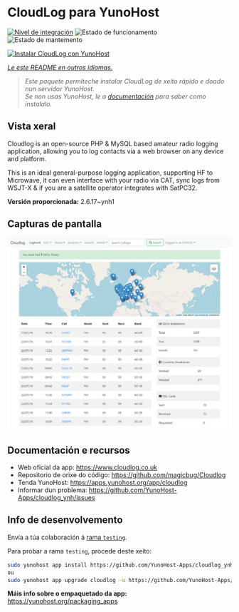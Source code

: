 <!--
NOTA: Este README foi creado automáticamente por <https://github.com/YunoHost/apps/tree/master/tools/readme_generator>
NON debe editarse manualmente.
-->

# CloudLog para YunoHost

[![Nivel de integración](https://apps.yunohost.org/badge/integration/cloudlog)](https://ci-apps.yunohost.org/ci/apps/cloudlog/)
![Estado de funcionamento](https://apps.yunohost.org/badge/state/cloudlog)
![Estado de mantemento](https://apps.yunohost.org/badge/maintained/cloudlog)

[![Instalar CloudLog con YunoHost](https://install-app.yunohost.org/install-with-yunohost.svg)](https://install-app.yunohost.org/?app=cloudlog)

*[Le este README en outros idiomas.](./ALL_README.md)*

> *Este paquete permíteche instalar CloudLog de xeito rápido e doado nun servidor YunoHost.*  
> *Se non usas YunoHost, le a [documentación](https://yunohost.org/install) para saber como instalalo.*

## Vista xeral

Cloudlog is an open-source PHP & MySQL based amateur radio logging application, allowing you to log contacts via a web browser on any device and platform.

This is an ideal general-purpose logging application, supporting HF to Microwave, it can even interface with your radio via CAT, sync logs from WSJT-X & if you are a satellite operator integrates with SatPC32.


**Versión proporcionada:** 2.6.17~ynh1

## Capturas de pantalla

![Captura de pantalla de CloudLog](./doc/screenshots/screenshot.png)

## Documentación e recursos

- Web oficial da app: <https://www.cloudlog.co.uk>
- Repositorio de orixe do código: <https://github.com/magicbug/Cloudlog>
- Tenda YunoHost: <https://apps.yunohost.org/app/cloudlog>
- Informar dun problema: <https://github.com/YunoHost-Apps/cloudlog_ynh/issues>

## Info de desenvolvemento

Envía a túa colaboración á [rama `testing`](https://github.com/YunoHost-Apps/cloudlog_ynh/tree/testing).

Para probar a rama `testing`, procede deste xeito:

```bash
sudo yunohost app install https://github.com/YunoHost-Apps/cloudlog_ynh/tree/testing --debug
ou
sudo yunohost app upgrade cloudlog -u https://github.com/YunoHost-Apps/cloudlog_ynh/tree/testing --debug
```

**Máis info sobre o empaquetado da app:** <https://yunohost.org/packaging_apps>
